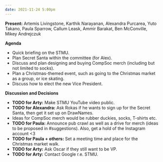 ```yaml
---
date: 2021-11-24 5:00pm
---
```


**Present:** Artemis Livingstone, Karthik Narayanan, Alexandra Purcarea, Yuto Takano, Paula Sparrow, Callum Leask, Ammir Barakat, Ben McConville, Mikey Andrejczuk

**Agenda**

- Quick briefing on the STMU.
- Plan Secret Santa within the committee (for Alex).
- Discuss and plan designing and buying CompSoc merch (including but not limited to socks).
- Plan a Christmas-themed event, such as going to the Christmas market as a group, or ice skating.
- Discuss how to elect the new Vice President.

**Discussion and Decisions**

- **TODO for Arty:** Make STMU YouTube video public.
- **TODO for Alexandra:** Ask Rokas if he wants to sign up for the Secret Santa, then get it set up on DrawNames.
- Ideas for CompSoc merch would be rubber duckies, socks, T-shirts etc.
- **TODO for Paula:** Announce pub crawl as well as a drive for merch (ideas to be proposed in #suggestions). Also, get a hold of the Instagram account <3
- **TODO for Paula + others:** Set a meeting time and place for the Christmas market walk.
- **TODO for Arty:** Ask Oscar if they still want to be VP.
- **TODO for Arty:** Contact Google r.e. STMU.
